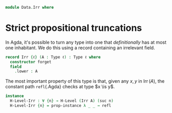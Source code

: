 <!--
```agda
open import 1Lab.HLevel.Closure
open import 1Lab.Path
open import 1Lab.Type

open import Meta.Idiom
```
-->

```agda
module Data.Irr where
```

# Strict propositional truncations

<!--
```agda
private variable
  ℓ : Level
  A : Type ℓ
```
-->

In Agda, it's possible to turn any type into one that *definitionally*
has at most one inhabitant. We do this using a record containing an
irrelevant field.

```agda
record Irr {ℓ} (A : Type ℓ) : Type ℓ where
  constructor forget
  field
    .lower : A
```

The most important property of this type is that, given any $x, y$ in
$\operatorname{Irr}(A)$, the constant path `refl`{.Agda} checks at type
$x \is y$.

```agda
instance
  H-Level-Irr : ∀ {n} → H-Level (Irr A) (suc n)
  H-Level-Irr {n} = prop-instance λ _ _ → refl
```

<!--
```agda
instance
  make-irr : ∀ {ℓ} {A : Type ℓ} ⦃ _ : A ⦄ → Irr A
  make-irr ⦃ x ⦄ = forget x
  {-# INCOHERENT make-irr #-}

  Map-Irr : Map (eff Irr)
  Map-Irr = record { map = λ where f (forget x) → forget (f x) }
```
-->
